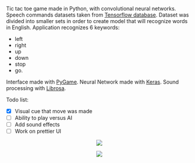 Tic tac toe game made in Python, with convolutional neural networks. Speech commands datasets taken from [Tensorflow database](http://download.tensorflow.org/data/speech_commands_v0.01.tar.gz). Dataset was divided into smaller sets in order to create model that will recognize words in English.
Application recognizes 6 keywords:
- left
- right
- up
- down
- stop
- go.

Interface made with [PyGame](https://www.pygame.org/docs/). Neural Network made with  [Keras](https://keras.io/api/). Sound processing with [Librosa](https://librosa.org/doc/latest/index.html).

Todo list:
- [x] Visual cue that move was made 
- [ ] Ability to play versus AI
- [ ] Add sound effects
- [ ] Work on prettier UI

<p align="center">
<img src="https://user-images.githubusercontent.com/43993174/205516045-170da282-9af3-4ab4-b7cc-58662d98cd3b.png">
</p>

<p align="center">
<img src="https://user-images.githubusercontent.com/43993174/205517908-a86850f2-f97b-46a0-816f-55fbbc1028d9.png">
</p>

